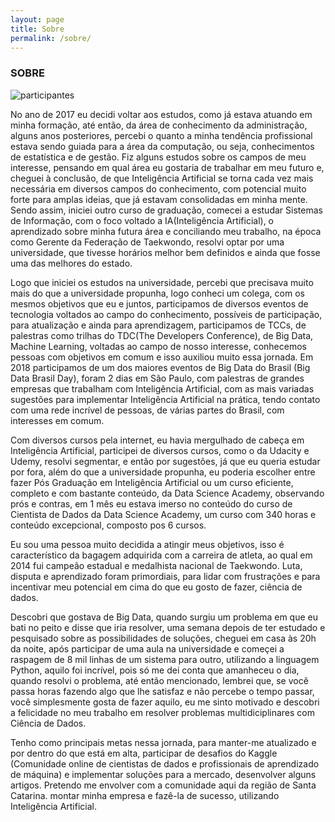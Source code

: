 ```yaml
---
layout: page
title: Sobre
permalink: /sobre/
---
```


### SOBRE
![participantes](https://dl.dropbox.com/s/jen9ofeirmfu99u/candidatos_por_estado.png?dl=0)

No ano de 2017 eu decidi voltar aos estudos, como já estava atuando em minha formação, até então, da área de conhecimento da administração, alguns anos posteriores, percebi o quanto a minha tendência profissional estava sendo guiada para a área da computação, ou seja, conhecimentos de estatística e de gestão. Fiz alguns estudos sobre os campos de meu interesse, pensando em qual área eu gostaria de trabalhar em meu futuro e, cheguei à conclusão, de que Inteligência Artificial se torna cada vez mais necessária em diversos campos do conhecimento, com potencial muito forte para amplas ideias, que já estavam consolidadas em minha mente. Sendo assim, iniciei outro curso de graduação, comecei a estudar Sistemas de Informação, com o foco voltado a IA(Inteligência Artificial), o aprendizado sobre minha futura área e conciliando meu trabalho, na época como Gerente da Federação de Taekwondo, resolvi optar por uma universidade, que tivesse horários melhor bem definidos e ainda que fosse uma das melhores do estado.

Logo que iniciei os estudos na universidade, percebi que precisava muito mais do que a universidade propunha, logo conheci um colega, com os mesmos objetivos que eu e juntos, participamos de diversos eventos de tecnologia voltados ao campo do conhecimento, possíveis de participação, para atualização e ainda para aprendizagem, participamos de TCCs, de palestras como trilhas do TDC(The Developers Conference), de Big Data, Machine Learning, voltadas ao campo de nosso interesse, conhecemos pessoas com objetivos em comum e isso auxiliou muito essa jornada. Em 2018 participamos de um dos maiores eventos de Big Data do Brasil (Big Data Brasil Day), foram 2 dias em São Paulo, com palestras de grandes empresas que trabalham com Inteligência Artificial, com as mais variadas sugestões para implementar Inteligência Artificial na prática, tendo contato com uma rede incrível de pessoas, de várias partes do Brasil, com interesses em comum.

Com diversos cursos pela internet, eu havia mergulhado de cabeça em Inteligência Artificial, participei de diversos cursos, como o da Udacity e Udemy, resolvi segmentar, e então por sugestões, já que eu queria estudar por fora, além do que a universidade propunha, eu poderia escolher entre fazer Pós Graduação em Inteligência Artificial ou um curso eficiente, completo e com bastante conteúdo, da Data Science Academy, observando prós e contras, em 1 mês eu estava imerso no conteúdo do curso de Cientista de Dados da Data Science Academy, um curso com 340 horas e conteúdo excepcional, composto pos 6 cursos.

Eu sou uma pessoa muito decidida a atingir meus objetivos, isso é característico da bagagem adquirida com a carreira de atleta, ao qual em 2014 fui campeão estadual e medalhista nacional de Taekwondo. Luta, disputa e aprendizado foram primordiais, para lidar com frustrações e para incentivar meu potencial em cima do que eu gosto de fazer, ciência de dados.

Descobri que gostava de Big Data, quando surgiu um problema em que eu bati no peito e disse que iria resolver, uma semana depois de ter estudado e pesquisado sobre as possibilidades de soluções, cheguei em casa às 20h da noite, após participar de uma aula na universidade e começei a raspagem de 8 mil linhas de um sistema para outro, utilizando a linguagem Python, aquilo foi incrível, pois só me dei conta que amanheceu o dia, quando resolvi o problema, até então mencionado, lembrei que, se você passa horas fazendo algo que lhe satisfaz e não percebe o tempo passar, você simplesmente gosta de fazer aquilo, eu me sinto motivado e descobri a felicidade no meu trabalho em resolver problemas multidiciplinares com Ciência de Dados.

Tenho como principais metas nessa jornada, para manter-me atualizado e por dentro do que está em alta, participar de desafios do Kaggle (Comunidade online de cientistas de dados e profissionais de aprendizado de máquina) e implementar soluções para a mercado, desenvolver alguns artigos. Pretendo me envolver com a comunidade aqui da região de Santa Catarina. montar minha empresa e fazê-la de sucesso, utilizando Inteligência Artificial.
